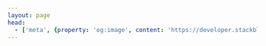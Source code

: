 ```yaml
---
layout: page
head:
  - ['meta', {property: 'og:image', content: 'https://developer.stackblitz.com/img/theme/docs-social.png'}]
---
```


<script setup lang="ts">
import Home from '@theme/components/Home.vue';

import { homeTopLinks, homeExternalLinks, footerSections } from './data';
</script>

<Home
  :topLinks="homeTopLinks"
  :externalLinks="homeExternalLinks"
  :footerSections="footerSections"
/>
